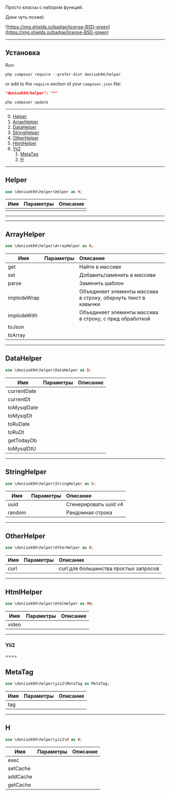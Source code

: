 Просто классы с набором функций.

Доки чуть позже)

![https://img.shields.io/badge/license-BSD-green](https://img.shields.io/badge/license-BSD-green)
___
## Установка

Run:
```
php composer require --prefer-dist denisok94/helper
```

or add to the `require` section of your `composer.json` file:

```json
"denisok94/helper": "*"
```
```
php composer update
```
___

0. [Helper](#Helper)
1. [ArrayHelper](#ArrayHelper)
2. [DataHelper](#DataHelper)
3. [StringHelper](#StringHelper)
4. [OtherHelper](#OtherHelper)
5. [HtmlHelper](#HtmlHelper)
6. [Yii2](#Yii2)
    1. [MetaTag](#MetaTag)
    2. [H](#H)

___
## Helper
```php
use \denisok94\helper\Helper as H;
```

| Имя | Параметры | Описание |
|----------------|:---------:|:----------------|
|  |  |  |
___


___
## ArrayHelper
```php
use \denisok94\helper\ArrayHelper as A;
```

| Имя | Параметры | Описание |
|----------------|:---------:|:----------------|
| get |  | Найти в массиве |
| set |  | Добавить/заменить в массиве |
| parse |  | Заменить шаблон |
| implodeWrap |  |  Объединяет элементы массива в строку, обернуть текст в кавычки |
| implodeWith |  |  Объединяет элементы массива в строку, с пред обработкой |
| toJson |  |  |
| toArray |  |  |
___

## DataHelper
```php
use \denisok94\helper\DataHelper as D;
```

| Имя | Параметры | Описание |
|----------------|:---------:|:----------------|
| currentDate |  |  |
| currentDt |  |  |
| toMysqlDate |  |  |
| toMysqlDt |  |  |
| toRuDate |  |  |
| toRuDt |  |  |
| getTodayDb |  |  |
| toMysqlDtU |  |  |

___
## StringHelper
```php
use \denisok94\helper\StringHelper as S;
```

| Имя | Параметры | Описание |
|----------------|:---------:|:----------------|
| uuid |  | Сгенерировать uuid v4 |
| random |  | Рандомная строка |

___
## OtherHelper
```php
use \denisok94\helper\OtherHelper as O;
```

| Имя | Параметры | Описание |
|----------------|:---------:|:----------------|
| curl |  | curl для большинства простых запросов |

___
## HtmlHelper
```php
use \denisok94\helper\HtmlHelper as HH;
```

| Имя | Параметры | Описание |
|----------------|:---------:|:----------------|
| video |  |  |


___
### Yii2

====
## MetaTag
```php
use \denisok94\helper\yii2\MetaTag as MetaTag;
```

| Имя | Параметры | Описание |
|----------------|:---------:|:----------------|
| tag |  |  |

___
## H
```php
use \denisok94\helper\yii2\H as H;
```

| Имя | Параметры | Описание |
|----------------|:---------:|:----------------|
| exec |  |  |
| setCache |  |  |
| addCache |  |  |
| getCache |  |  |